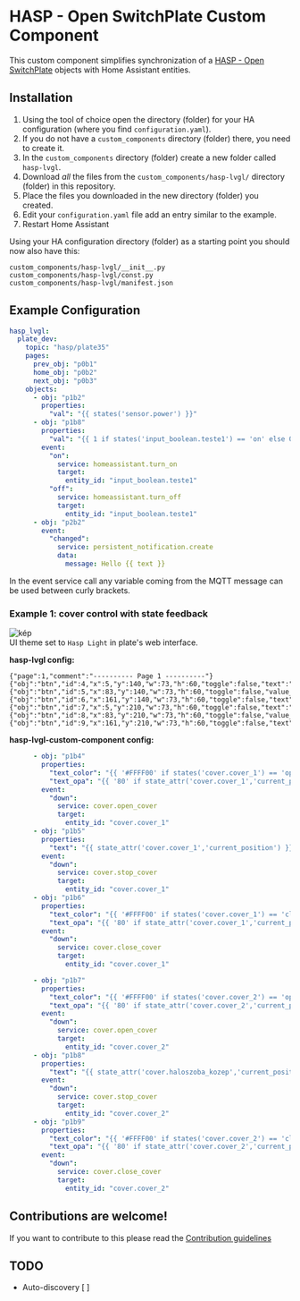 # HASP - Open SwitchPlate Custom Component

This custom component simplifies synchronization of a [HASP - Open SwitchPlate](https://fvanroie.github.io/hasp-docs/#) objects with Home Assistant entities.

## Installation

1. Using the tool of choice open the directory (folder) for your HA configuration (where you find `configuration.yaml`).
2. If you do not have a `custom_components` directory (folder) there, you need to create it.
3. In the `custom_components` directory (folder) create a new folder called `hasp-lvgl`.
4. Download _all_ the files from the `custom_components/hasp-lvgl/` directory (folder) in this repository.
5. Place the files you downloaded in the new directory (folder) you created.
6. Edit your `configuration.yaml` file add an entry similar to the example.
7. Restart Home Assistant

Using your HA configuration directory (folder) as a starting point you should now also have this:

```text
custom_components/hasp-lvgl/__init__.py
custom_components/hasp-lvgl/const.py
custom_components/hasp-lvgl/manifest.json
```

## Example Configuration 

```yaml
hasp_lvgl:
  plate_dev:
    topic: "hasp/plate35"
    pages:
      prev_obj: "p0b1"
      home_obj: "p0b2"
      next_obj: "p0b3"
    objects:
      - obj: "p1b2"
        properties:
          "val": "{{ states('sensor.power') }}"
      - obj: "p1b8"
        properties:
          "val": "{{ 1 if states('input_boolean.teste1') == 'on' else 0 }}"
        event:
          "on":
            service: homeassistant.turn_on
            target:
              entity_id: "input_boolean.teste1"
          "off":
            service: homeassistant.turn_off
            target:
              entity_id: "input_boolean.teste1"
      - obj: "p2b2"
        event:
          "changed":
            service: persistent_notification.create
            data:
              message: Hello {{ text }}
```

In the event service call any variable coming from the MQTT message can be used between curly brackets. 

### Example 1: cover control with state feedback
![kép](https://user-images.githubusercontent.com/1550668/112142921-77daf580-8bd7-11eb-9626-ebfb3423629d.png)
<br>UI theme set to `Hasp Light` in plate's web interface.

**hasp-lvgl config:**
```text
{"page":1,"comment":"---------- Page 1 ----------"}
{"obj":"btn","id":4,"x":5,"y":140,"w":73,"h":60,"toggle":false,"text":"\uF077","text_font":28}
{"obj":"btn","id":5,"x":83,"y":140,"w":73,"h":60,"toggle":false,"value_str":"\uF04D","text_font":12,"text_color":"Teal","value_font":28,"value_color":"#FFFFFF"}
{"obj":"btn","id":6,"x":161,"y":140,"w":73,"h":60,"toggle":false,"text":"\uF078","text_font":28}
{"obj":"btn","id":7,"x":5,"y":210,"w":73,"h":60,"toggle":false,"text":"\uF077","text_font":28}
{"obj":"btn","id":8,"x":83,"y":210,"w":73,"h":60,"toggle":false,"value_str":"\uF04D","text_font":12,"text_color":"teal","value_font":28,"value_color":"#FFFFFF"}
{"obj":"btn","id":9,"x":161,"y":210,"w":73,"h":60,"toggle":false,"text":"\uF078","text_font":28}
```
**hasp-lvgl-custom-component config:**
```yaml
      - obj: "p1b4"
        properties:
          "text_color": "{{ '#FFFF00' if states('cover.cover_1') == 'opening' else '#FFFFFF' }}"
          "text_opa": "{{ '80' if state_attr('cover.cover_1','current_position') == 100 else '255' }}"
        event:
          "down":
            service: cover.open_cover
            target:
              entity_id: "cover.cover_1"
      - obj: "p1b5"
        properties:
          "text": "{{ state_attr('cover.cover_1','current_position') }}" 
        event:
          "down":
            service: cover.stop_cover
            target:
              entity_id: "cover.cover_1"
      - obj: "p1b6"
        properties:
          "text_color": "{{ '#FFFF00' if states('cover.cover_1') == 'closing' else '#FFFFFF' }}"
          "text_opa": "{{ '80' if state_attr('cover.cover_1','current_position') == 0 else '255' }}"
        event:
          "down":
            service: cover.close_cover
            target:
              entity_id: "cover.cover_1"

      - obj: "p1b7"
        properties:
          "text_color": "{{ '#FFFF00' if states('cover.cover_2') == 'opening' else '#FFFFFF' }}"
          "text_opa": "{{ '80' if state_attr('cover.cover_2','current_position') == 100 else '255' }}"
        event:
          "down":
            service: cover.open_cover
            target:
              entity_id: "cover.cover_2"
      - obj: "p1b8"
        properties:
          "text": "{{ state_attr('cover.haloszoba_kozep','current_position') }}" 
        event:
          "down":
            service: cover.stop_cover
            target:
              entity_id: "cover.cover_2"
      - obj: "p1b9"
        properties:
          "text_color": "{{ '#FFFF00' if states('cover.cover_2') == 'closing' else '#FFFFFF' }}"
          "text_opa": "{{ '80' if state_attr('cover.cover_2','current_position') == 0 else '255' }}"
        event:
          "down":
            service: cover.close_cover
            target:
              entity_id: "cover.cover_2"
```

## Contributions are welcome!

If you want to contribute to this please read the [Contribution guidelines](CONTRIBUTING.md)


## TODO

- Auto-discovery [ ]
